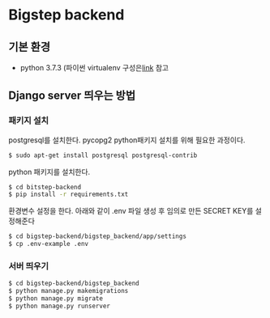 # Bigstep backend

## 기본 환경
* python 3.7.3 (파이썬 virtualenv 구성은[link](https://beomi.github.io/2016/12/28/HowToSetup-Virtualenv-VirtualenvWrapper/) 참고

## Django server 띄우는 방법

### 패키지 설치

postgresql를 설치한다. pycopg2 python패키지 설치를 위해 필요한 과정이다.
```bash
$ sudo apt-get install postgresql postgresql-contrib
```
python 패키지를 설치한다.
```bash
$ cd bitstep-backend
$ pip install -r requirements.txt
```
환경변수 설정을 한다. 아래와 같이 .env 파일 생성 후 임의로 만든 SECRET KEY를 설정해준다
```bash
$ cd bigstep-backend/bigstep_backend/app/settings
$ cp .env-example .env
```

### 서버 띄우기
```bash
$ cd bigstep-backend/bigstep_backend
$ python manage.py makemigrations
$ python manage.py migrate
$ python manage.py runserver
```
